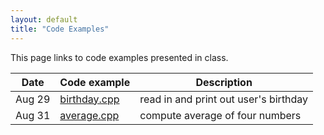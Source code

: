 ```yaml
---
layout: default
title: "Code Examples"
---
```


This page links to code examples presented in class.

Date | Code example | Description
---- | ------------ | -----------
Aug 29 | [birthday.cpp](birthday.cpp) | read in and print out user's birthday
Aug 31 | [average.cpp](average.cpp) | compute average of four numbers

<!--
Feb 1 | [ticket.cpp](ticket.cpp) | Compute ticket price based on age
Feb 20 | [guess.cpp](guess.cpp) | Guessing game using while loop
Mar 6 | [rectangle.cpp](rectangle.cpp) | Draw an outlined rectangle
Mar 8 | [test\_prime.cpp](test_prime.cpp) | Determine whether integer is prime, find factors
Mar 8 | [checkerboard.cpp](checkerboard.cpp) | Print a checkerboard pattern
Mar 15 | [temperatures.cpp](temperatures.cpp) | Read temperatures into array, find high temperature
Mar 20 | [plate.cpp](plate.cpp) | Simulate heat transfer on a rectangular plate
Mar 27 | [box.cpp](box.cpp) | Draw an outlined box using functions
Apr 10 | [values.cpp](values.cpp) | Read/print values using arrays/functions
Apr 10 | [values2.cpp](values2.cpp) | Read values, compute mean using arrays/functions
Apr 17 | [powerof2.cpp](powerof2.cpp) | Compute power of 2 using pointer/reference parameter
-->